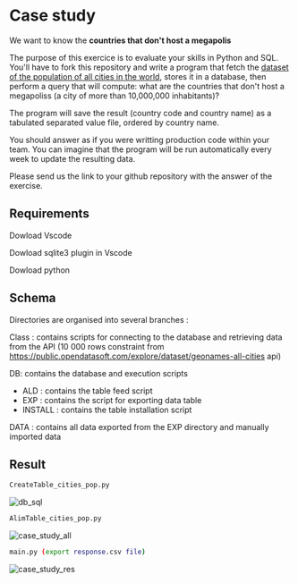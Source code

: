 # Case study


We want to know the __countries that don't host a megapolis__


The purpose of this exercice is to evaluate your skills in Python and SQL. You'll have to fork this repository and write a program that fetch the [dataset of the population of all cities in the world](https://public.opendatasoft.com/explore/dataset/geonames-all-cities-with-a-population-1000/export/?disjunctive.cou_name_en), stores it in a database, then perform a query that will compute: what are the countries that don't host a megapoliss (a city of more than 10,000,000 inhabitants)? 

The program will save the result (country code and country name) as a tabulated separated value file, ordered by country name. 

You should answer as if you were writting production code within your team. You can imagine that the program will be run automatically every week to update the resulting data.

Please send us the link to your github repository with the answer of the exercise. 



## Requirements

Dowload  Vscode

Dowload sqlite3 plugin in Vscode

Dowload python

## Schema

Directories are organised into several branches :

Class : contains scripts for connecting to the database and retrieving data from the API (10 000 rows constraint from https://public.opendatasoft.com/explore/dataset/geonames-all-cities api)

DB: contains the database and execution scripts

- ALD : contains the table feed script
- EXP : contains the script for exporting data table
- INSTALL : contains the table installation script

DATA : contains all data exported from the EXP directory and manually imported data

## Result

```bash
CreateTable_cities_pop.py
```
![db_sql](https://github.com/ChristopherGanzaroli/CGA-case-study-vianova/assets/60617045/ac5e1f71-b2f2-4f30-b629-161f2845a9fb)



```bash
AlimTable_cities_pop.py
```
![case_study_all](https://github.com/ChristopherGanzaroli/CGA-case-study-vianova/assets/60617045/a3ec7b35-342c-45de-b652-1a71270fe2d5)

```bash
main.py (export response.csv file)
```
![case_study_res](https://github.com/ChristopherGanzaroli/CGA-case-study-vianova/assets/60617045/4d69b587-8f18-4122-afb0-48c51507b285)

 
